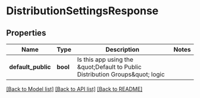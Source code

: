 # DistributionSettingsResponse

## Properties
Name | Type | Description | Notes
------------ | ------------- | ------------- | -------------
**default_public** | **bool** | Is this app using the \&quot;Default to Public Distribution Groups\&quot; logic | 

[[Back to Model list]](../README.md#documentation-for-models) [[Back to API list]](../README.md#documentation-for-api-endpoints) [[Back to README]](../README.md)

